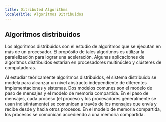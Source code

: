 ```yaml
---
title: Ditributed Algorithms
localeTitle: Algoritmos Ditribuidos
---
```

## Algoritmos distribuidos

Los algoritmos distribuidos son el estudio de algoritmos que se ejecutan en más de un procesador. El propósito de tales algoritmos es utilizar la paralelización para lograr una aceleración. Algunas aplicaciones de algoritmos distribuidos estarían en procesadores multinúcleo y clústeres de computadoras.

Al estudiar teóricamente algoritmos distribuidos, el sistema distribuido se modela para alcanzar un nivel abstracto independiente de diferentes implementaciones y sistemas. Dos modelos comunes son el modelo de paso de mensajes y el modelo de memoria compartida. En el paso de mensajes, cada proceso (el proceso y los procesadores generalmente se usan indistintamente) se comunican a través de los mensajes que envía y recibe desde y hacia otros procesos. En el modelo de memoria compartida, los procesos se comunican accediendo a una memoria compartida.